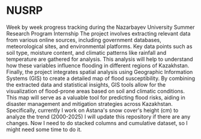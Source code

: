 # NUSRP
Week by week progress tracking during the Nazarbayev University Summer Research Program Internship
The project involves extracting relevant data from various online sources, including government databases, meteorological sites, and environmental platforms. 
Key data points such as soil type, moisture content, and climatic patterns like rainfall and temperature are gathered for analysis. This analysis will help to understand how these variables influence flooding in different regions of Kazakhstan. 
Finally, the project integrates spatial analysis using Geographic Information Systems (GIS) to create a detailed map of flood susceptibility. 
By combining the extracted data and statistical insights, GIS tools allow for the visualization of flood-prone areas based on soil and climatic conditions. 
This map will serve as a valuable tool for predicting flood risks, aiding in disaster management and mitigation strategies across Kazakhstan.
Specifically, currently I work on Astana's snow cover's height (cm) to analyze the trend (2000-2025)
I will update this repository if there are any changes.
Now I need to do stacked columns and cumulative dataset, so I might need some time to do it.
